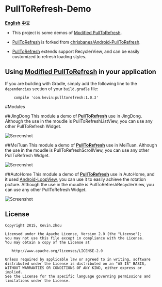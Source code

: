 
# PullToRefresh-Demo
**[English](https://github.com/xuehuayous/PullToRefresh-Demo)** **[中文](https://github.com/xuehuayous/PullToRefresh-Demo/blob/master/README-zh.md)**

- This project is some demos of [Modified PullToRefresh](https://github.com/xuehuayous/Android-PullToRefresh). 

- [PullToRefresh](https://github.com/xuehuayous/Android-PullToRefresh) is forked from [chrisbanes/Android-PullToRefresh](https://github.com/chrisbanes/Android-PullToRefresh).

- [PullToRefresh](https://github.com/xuehuayous/Android-PullToRefresh) extends support RecyclerView, and can be easily customized to refresh loading styles.

## Using [Modified PullToRefresh](https://github.com/xuehuayous/Android-PullToRefresh) in your application

If you are building with Gradle, simply add the following line to the `dependencies` section of your `build.gradle` file:

```
	compile 'com.kevin:pulltorefresh:1.0.3'
```
#Modules

##JingDong
This module a demo of **[PullToRefresh](https://github.com/xuehuayous/Android-PullToRefresh)** use in JingDong. Although the use in the moudle is PullToRefreshListView, you can use any other PullToRefresh Widget.

![Screenshot](https://raw.githubusercontent.com/xuehuayous/PullToRefresh-Demo/master/JingDong/jingdong_header_demo.gif)

##MeiTuan
This module a demo of **[PullToRefresh](https://github.com/xuehuayous/Android-PullToRefresh)** use in MeiTuan. Although the use in the moudle is PullToRefreshScrollView, you can use any other PullToRefresh Widget.

![Screenshot](https://raw.githubusercontent.com/xuehuayous/PullToRefresh-Demo/master/MeiTuan/meituan_header_demo.gif)

##AutoHome
This module a demo of **[PullToRefresh](https://github.com/xuehuayous/Android-PullToRefresh)** use in AutoHome, and it used [Android-LoopView](https://github.com/xuehuayous/Android-LoopView), you can use it to easily achieve the rotation picture. Although the use in the moudle is PullToRefreshRecyclerView, you can use any other PullToRefresh Widget.

![Screenshot](https://raw.githubusercontent.com/xuehuayous/PullToRefresh-Demo/master/AutoHome/autohome_header_demo.gif)


## License

    Copyright 2015, Kevin.zhou

    Licensed under the Apache License, Version 2.0 (the "License");
    you may not use this file except in compliance with the License.
    You may obtain a copy of the License at

       http://www.apache.org/licenses/LICENSE-2.0

    Unless required by applicable law or agreed to in writing, software
    distributed under the License is distributed on an "AS IS" BASIS,
    WITHOUT WARRANTIES OR CONDITIONS OF ANY KIND, either express or implied.
    See the License for the specific language governing permissions and
    limitations under the License.
